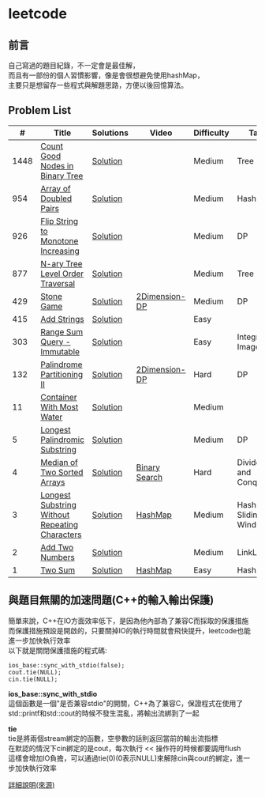 # leetcode

## 前言

自己寫過的題目紀錄，不一定會是最佳解，<br>
而且有一部份的個人習慣影響，像是會很想避免使用hashMap，<br>
主要只是想留存一些程式與解題思路，方便以後回憶算法。<br>

## Problem List

|  #  |      Title     |   Solutions   | Video  | Difficulty  | Tag                  
|-----|----------------|---------------|--------|-------------|-------------
|1448|[Count Good Nodes in Binary Tree](https://leetcode.com/problems/count-good-nodes-in-binary-tree/)|[Solution](./algorithms/cpp/1448/1448.cpp)||Medium|Tree
|954|[Array of Doubled Pairs](https://leetcode.com/problems/array-of-doubled-pairs/)|[Solution](./algorithms/cpp/0954/0954.cpp)||Medium|HashMap
|926|[Flip String to Monotone Increasing](https://leetcode.com/problems/flip-string-to-monotone-increasing/)|[Solution](./algorithms/cpp/0926/0926.cpp)||Medium|DP
|877|[N-ary Tree Level Order Traversal](https://leetcode.com/problems/stone-game/)|[Solution](./algorithms/cpp/0877/0877.cpp)||Medium|Tree
|429|[Stone Game](https://leetcode.com/problems/n-ary-tree-level-order-traversal/)|[Solution](./algorithms/cpp/0429/0429.cpp)|[2Dimension-DP](https://www.youtube.com/watch?v=WxpIHvsu1RI)|Medium|DP
|415|[Add Strings](https://leetcode.com/problems/add-strings/)|[Solution](./algorithms/cpp/0415/0415.cpp)||Easy|
|303|[Range Sum Query - Immutable](https://leetcode.com/problems/range-sum-query-immutable/)|[Solution](./algorithms/cpp/0303/0303.cpp)||Easy|Integral Image
|132|[Palindrome Partitioning II](https://leetcode.com/problems/palindrome-partitioning-ii/)|[Solution](./algorithms/cpp/0132/0132.cpp)|[2Dimension-DP](https://www.youtube.com/watch?v=lDYIvtBVmgo)|Hard|DP
|11|[Container With Most Water](https://leetcode.com/problems/container-with-most-water/)|[Solution](./algorithms/cpp/0011/0011.cpp)||Medium|
|5|[Longest Palindromic Substring](https://leetcode.com/problems/longest-palindromic-substring/)|[Solution](./algorithms/cpp/0005/0005.cpp)||Medium|DP
|4|[Median of Two Sorted Arrays](https://leetcode.com/problems/median-of-two-sorted-arrays/)|[Solution](./algorithms/cpp/0004/0004.cpp)|[Binary Search](https://www.youtube.com/watch?v=LPFhl65R7ww)|Hard|Divide and Conquer
|3|[Longest Substring Without Repeating Characters](https://leetcode.com/problems/longest-substring-without-repeating-characters/)|[Solution](./algorithms/cpp/0003/0003.cpp)|[HashMap](https://www.youtube.com/watch?v=3IETreEybaA)|Medium|HashMap, Sliding Window
|2|[Add Two Numbers](https://leetcode.com/problems/add-two-numbers/)|[Solution](./algorithms/cpp/0002/0002.cpp)||Medium|LinkList
|1|[Two Sum](https://leetcode.com/problems/two-sum/)|[Solution](./algorithms/cpp/0001/0001.cpp)|[HashMap](https://www.youtube.com/watch?v=kPXOr6pW8KM)|Easy|HashMap

## 與題目無關的加速問題(C++的輸入輸出保護)

簡單來說，C++在IO方面效率低下，是因為他內部為了兼容C而採取的保護措施<br>
而保護措施預設是開啟的，只要關掉IO的執行時間就會飛快提升，leetcode也能進一步加快執行效率<br>
以下就是關閉保護措施的程式碼:<br>

```
ios_base::sync_with_stdio(false);
cout.tie(NULL);
cin.tie(NULL);
```

**ios_base::sync_with_stdio**<br>
這個函數是一個"是否兼容stdio"的開關，C++為了兼容C，保證程式在使用了std::printf和std::cout的時候不發生混亂，將輸出流綁到了一起<br>

**tie**<br>
tie是將兩個stream綁定的函數，空參數的話則返回當前的輸出流指標<br>
在默認的情況下cin綁定的是cout，每次執行 << 操作符的時候都要調用flush<br>
這樣會增加IO負擔，可以通過tie(0)(0表示NULL)來解除cin與cout的綁定，進一步加快執行效率<br>

[詳細說明(來源)](https://www.hankcs.com/program/cpp/cin-tie-with-sync_with_stdio-acceleration-input-and-output.html)
